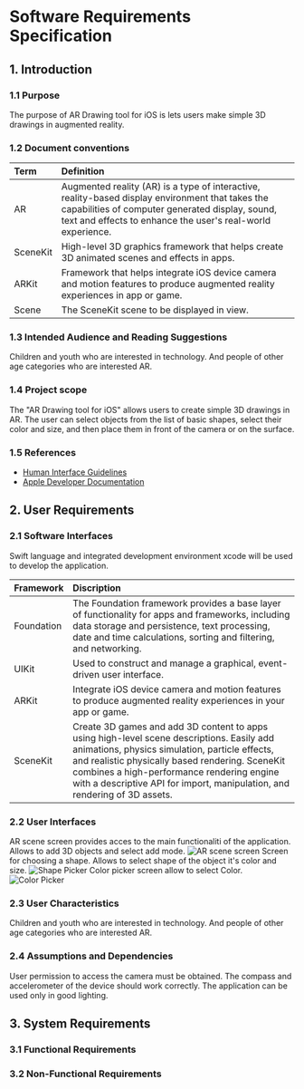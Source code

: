# Software Requirements Specification

## 1. Introduction

### 1.1 Purpose
The purpose of AR Drawing tool for iOS is lets users make simple 3D drawings in augmented reality. 

### 1.2 Document conventions
| Term | Definition |
|:---|:---|
| AR | Augmented reality (AR) is a type of interactive, reality-based display environment that takes the capabilities of computer generated display, sound, text and effects to enhance the user's real-world experience. | 
| SceneKit | High-level 3D graphics framework that helps create 3D animated scenes and effects in apps. | 
| ARKit | Framework that helps integrate iOS device camera and motion features to produce augmented reality experiences in app or game. |
| Scene | The SceneKit scene to be displayed in view. |

### 1.3 Intended Audience and Reading Suggestions
Children and youth who are interested in technology. And people of other age categories who are interested AR.

### 1.4 Project scope
The "AR Drawing tool for iOS" allows users to create simple 3D drawings in AR. The user can select objects from the list of basic shapes, select their color and size, and then place them in front of the camera or on the surface.

### 1.5 References
* [Human Interface Guidelines](https://developer.apple.com/design/human-interface-guidelines/ios/overview/themes/)
* [Apple Developer Documentation](https://developer.apple.com/documentation)

## 2. User Requirements

### 2.1 Software Interfaces
Swift language and integrated development environment xcode will be used to develop the application.

| Framework | Discription |
|:---|:---|
| Foundation | The Foundation framework provides a base layer of functionality for apps and frameworks, including data storage and persistence, text processing, date and time calculations, sorting and filtering, and networking. |
| UIKit | Used to construct and manage a graphical, event-driven user interface. |
| ARKit | Integrate iOS device camera and motion features to produce augmented reality experiences in your app or game. |
| SceneKit | Create 3D games and add 3D content to apps using high-level scene descriptions. Easily add animations, physics simulation, particle effects, and realistic physically based rendering. SceneKit combines a high-performance rendering engine with a descriptive API for import, manipulation, and rendering of 3D assets. |

### 2.2 User Interfaces
AR scene screen provides acces to the main functionaliti of the application. Allows to add 3D objects and select add mode. 
![AR scene screen](AR%20Drawing%20mockup1%20entity.png)
Screen for choosing a shape. Allows to select shape of the object it's color and size.
![Shape Picker](ShapePicker.png)
Color picker screen allow to select Color.
![Color Picker](ColorPicker.png)

### 2.3 User Characteristics
Children and youth who are interested in technology. And people of other age categories who are interested AR.

### 2.4 Assumptions and Dependencies
User permission to access the camera must be obtained.
The compass and accelerometer of the device should work correctly.
The application can be used only in good lighting.

## 3. System Requirements

### 3.1 Functional Requirements

### 3.2 Non-Functional Requirements
